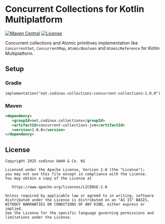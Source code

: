 # Concurrent Collections for Kotlin Multiplatform
[![Maven Central](https://maven-badges.herokuapp.com/maven-central/net.codinux.collections/concurrent-collections/badge.svg)](https://maven-badges.herokuapp.com/maven-central/net.codinux.collections/concurrent-collections)
[![License](https://img.shields.io/badge/License-Apache_2.0-blue.svg)](https://opensource.org/licenses/Apache-2.0)


Concurrent collections and Atomic primitives implementation like `ConcurrentSet`, `ConcurrentMap`, `AtomicBoolean` 
and `AtomicReference` for Kotlin Multiplatform.


## Setup

### Gradle

```
implementation("net.codinux.collections:concurrent-collections:1.0.0")
```

### Maven

```xml
<dependency>
   <groupId>net.codinux.collections</groupId>
   <artifactId>concurrent-collections-jvm</artifactId>
   <version>1.0.0</version>
</dependency>
```


## License
```
Copyright 2025 codinux GmbH & Co. KG

Licensed under the Apache License, Version 2.0 (the "License");
you may not use this file except in compliance with the License.
You may obtain a copy of the License at

   https://www.apache.org/licenses/LICENSE-2.0

Unless required by applicable law or agreed to in writing, software
distributed under the License is distributed on an "AS IS" BASIS,
WITHOUT WARRANTIES OR CONDITIONS OF ANY KIND, either express or implied.
See the License for the specific language governing permissions and
limitations under the License.
```
